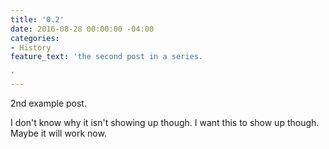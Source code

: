 ```yaml
---
title: '0.2'
date: 2016-08-28 00:00:00 -04:00
categories:
- History
feature_text: 'the second post in a series.

'
---
```


2nd example post. 

I don't know why it isn't showing up though. I want this to show up though. Maybe it will work now.